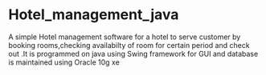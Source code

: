 # Hotel_management_java
A simple Hotel management software for a hotel to serve customer by booking rooms,checking availabilty of room for certain period and check out .It is programmed on java using Swing framework for GUI and database is maintained using Oracle 10g xe  
